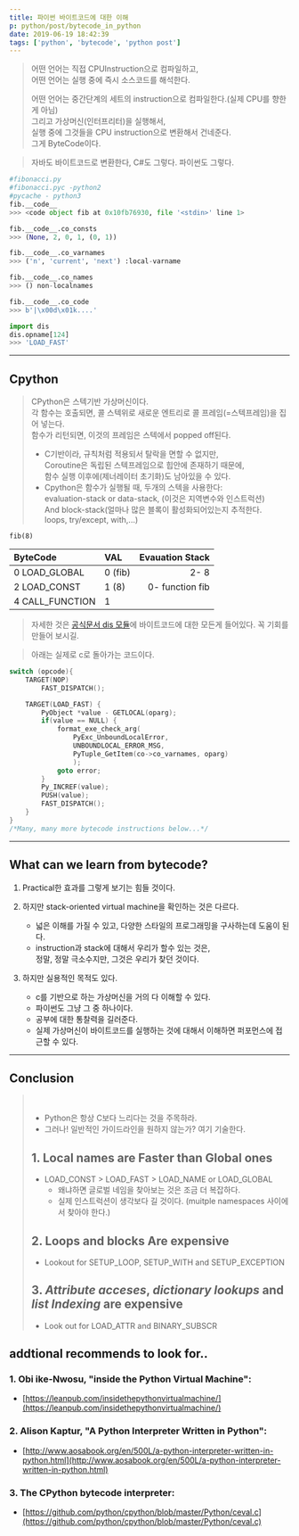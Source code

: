 ```yaml
---
title: 파이썬 바이트코드에 대한 이해
p: python/post/bytecode_in_python
date: 2019-06-19 18:42:39
tags: ['python', 'bytecode', 'python post']
---
```



> 어떤 언어는 직접 CPUInstruction으로 컴파일하고,  
> 어떤 언어는 실행 중에 즉시 소스코드를 해석한다.  
> 
> 어떤 언어는 중간단계의 세트의 instruction으로 컴파일한다.(실제 CPU를 향한게 아님)  
> 그리고 가상머신(인터프리터)을 실행해서,  
> 실행 중에 그것들을 CPU instruction으로 변환해서 건네준다.  
> 그게 ByteCode이다. 

> 자바도 바이트코드로 변환한다, C#도 그렇다. 파이썬도 그렇다.


```python
#fibonacci.py
#fibonacci.pyc -python2
#pycache - python3
fib.__code__
>>> <code object fib at 0x10fb76930, file '<stdin>' line 1>

fib.__code__.co_consts
>>> (None, 2, 0, 1, (0, 1))

fib.__code__.co_varnames
>>> ('n', 'current', 'next') :local-varname

fib.__code__.co_names
>>> () non-localnames

fib.__code__.co_code
>>> b'|\x00d\x01k....'

import dis
dis.opname[124]
>>> 'LOAD_FAST'

```

***

## Cpython

> CPython은 스텍기반 가상머신이다.  
> 각 함수는 호출되면, 콜 스텍위로 새로운 엔트리로 콜 프레임(=스텍프레임)을 집어 넣는다.  
> 함수가 리턴되면, 이것의 프레임은 스텍에서 popped off된다.  
> * C기반이라, 규칙처럼 적용되서 탈락을 면할 수 없지만,  
> Coroutine은 독립된 스텍프레임으로 힙안에 존재하기 때문에,  
> 함수 실행 이후에(제너레이터 초기화)도  남아있을 수 있다.
> * Cpython은 함수가 실행될 때, 두개의 스텍을 사용한다:  
> evaluation-stack or data-stack, (이것은 지역변수와 인스트럭션)  
> And block-stack(얼마나 많은 블록이 활성화되어있는지 추적한다.  
> loops, try/except, with,...) 


```
fib(8)
```


| ByteCode        | VAL     | Evauation Stack |
| :-------------- | :------ | --------------: |
| 0 LOAD_GLOBAL   | 0 (fib) |            2- 8 |
| 2 LOAD_CONST    | 1 (8)   | 0- function fib |
| 4 CALL_FUNCTION | 1       |


> 자세한 것은 [공식문서 dis 모듈](https://docs.python.org/3/library/dis.html)에 바이트코드에 대한 모든게 들어있다. 꼭 기회를 만들어 보시길.

> 아래는 실제로 c로 돌아가는 코드이다.

```c
switch (opcode){
    TARGET(NOP)
        FAST_DISPATCH();

    TARGET(LOAD_FAST) {
        PyObject *value - GETLOCAL(oparg);
        if(value == NULL) {
            format_exe_check_arg(
                PyExc_UnboundLocalError,
                UNBOUNDLOCAL_ERROR_MSG,
                PyTuple_GetItem(co->co_varnames, oparg)
                );
            goto error;
        }
        Py_INCREF(value);
        PUSH(value);
        FAST_DISPATCH();
    }
}
/*Many, many more bytecode instructions below...*/
```

***

## What can we learn from bytecode?

1. Practical한 효과를 그렇게 보기는 힘들 것이다.
2. 하지만 stack-oriented virtual machine을 확인하는 것은 다르다.
    - 넓은 이해를 가질 수 있고, 다양한 스타일의 프로그래밍을 구사하는데 도움이 된다.
    - instruction과 stack에 대해서 우리가 할수 있는 것은,  
     정말, 정말 극소수지만, 그것은 우리가 찾던 것이다.
  
3. 하지만 실용적인 목적도 있다.
    - c를 기반으로 하는 가상머신을 거의 다 이해할 수 있다.
    - 파이썬도 그냥 그 중 하나이다.
    - 공부에 대한 통찰력을 길러준다.
    - 실제 가상머신이 바이트코드를 실행하는 것에 대해서 이해하면 퍼포먼스에 접근할 수 있다.

***

## Conclusion

> <br/>
> 
> * Python은 항상 C보다 느리다는 것을 주목하라.
> * 그러나! 일반적인 가이드라인을 원하지 않는가? 여기 기술한다.
> ## 1. Local names are Faster than Global ones
> - LOAD_CONST > LOAD_FAST > LOAD_NAME or LOAD_GLOBAL
>   - 왜냐하면 글로벌 네임을 찾아보는 것은 조금 더 복잡하다.
>   - 실제 인스트럭션이 생각보다 길 것이다. (muitple namespaces 사이에서 찾아야 한다.)
> ## 2. Loops and blocks Are expensive
>   - Lookout for SETUP_LOOP, SETUP_WITH and SETUP_EXCEPTION
> ## 3. _Attribute acceses_, _dictionary lookups_ and _list Indexing_ are expensive
>   - Look out for LOAD_ATTR and BINARY_SUBSCR  
 

## addtional recommends to look for..
### 1. Obi ike-Nwosu, "inside the Python Virtual Machine":
   - [https://leanpub.com/insidethepythonvirtualmachine/](https://leanpub.com/insidethepythonvirtualmachine/)
### 2. Alison Kaptur, "A Python Interpreter Written in Python":
   - [http://www.aosabook.org/en/500L/a-python-interpreter-written-in-python.html](http://www.aosabook.org/en/500L/a-python-interpreter-written-in-python.html)
### 3. The CPython bytecode interpreter:
   - [https://github.com/python/cpython/blob/master/Python/ceval.c](https://github.com/python/cpython/blob/master/Python/ceval.c)